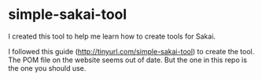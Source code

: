 simple-sakai-tool
=================

I created this tool to help me learn how to create tools for Sakai.

I followed this guide (http://tinyurl.com/simple-sakai-tool) to create the tool. The POM file on the website seems out of date. But the one in this repo is the one you should use.
